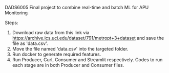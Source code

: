 DADS6005 Final project to combine real-time and batch ML for APU Monitoring

Steps:
1. Download raw data from this link via https://archive.ics.uci.edu/dataset/791/metropt+3+dataset and save the file as 'data.csv'.
2. Move the file named 'data.csv' into the targeted folder.
3. Run docker to generate required features.
4. Run Producer, Curl, Consumer and Streamlit respectively. Codes to run each stage are in both Producer and Consumer files.

